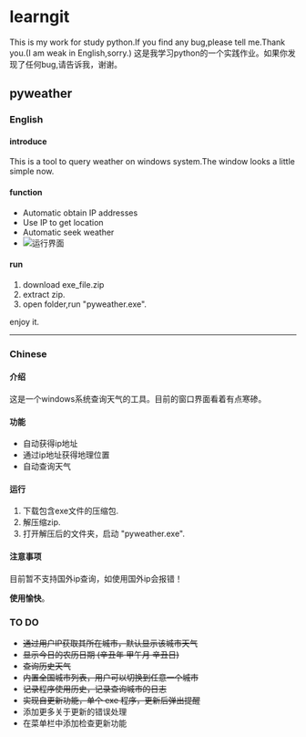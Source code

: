 # learngit
This is my work for study python.If you find any bug,please tell me.Thank you.(I am weak in English,sorry.)
这是我学习python的一个实践作业。如果你发现了任何bug,请告诉我，谢谢。
## **pyweather**
### English
#### **introduce**
This is a tool to query weather on windows system.The window looks a little simple now.
#### **function**
- Automatic obtain IP addresses
- Use IP to get location
- Automatic seek weather
- ![运行界面](https://pic.imgdb.cn/item/60dbe1c85132923bf84d41c2.png)
#### **run**
1. download exe_file.zip
2. extract zip.
3. open folder,run "pyweather.exe".

enjoy it.

****
### Chinese
#### **介绍**
这是一个windows系统查询天气的工具。目前的窗口界面看着有点寒碜。
#### **功能**
- 自动获得ip地址
- 通过ip地址获得地理位置
- 自动查询天气
#### **运行**
1. 下载包含exe文件的压缩包.
2. 解压缩zip.
3. 打开解压后的文件夹，启动 "pyweather.exe".
#### **注意事项**
 目前暂不支持国外ip查询，如使用国外ip会报错！
 
**使用愉快**。
### **TO DO**
- ~~通过用户IP获取其所在城市，默认显示该城市天气~~
- ~~显示今日的农历日期 (辛丑年 甲午月 辛丑日)~~
- ~~查询历史天气~~
- ~~内置全国城市列表，用户可以切换到任意一个城市~~
- ~~记录程序使用历史，记录查询城市的日志~~
- ~~实现自更新功能，单个 exe 程序，更新后弹出提醒~~
- 添加更多关于更新的错误处理
- 在菜单栏中添加检查更新功能





